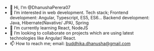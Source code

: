 - 👋 Hi, I’m @DhanushaPerera07
- 👀 I’m interested in web development.
      Tech stack;
      Frontend development: Angular, Typescript, ES5, ES6...
      Backend development: Java, Hibernate(Navative/ JPA), Spring
- 🌱 I’m currently learning React, NodeJS
- 💞️ I’m looking to collaborate on projects which are using latest technologies like Angular/ React.
- 📫 How to reach me;
  email: buddhika.dhanusha@gmail.com
